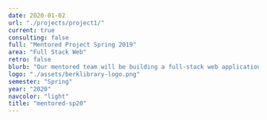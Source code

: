 ```yaml
---
date: 2020-01-02
url: "./projects/project1/"
current: true
consulting: false
full: "Mentored Project Spring 2019"
area: "Full Stack Web"
retro: false
blurb: "Our mentored team will be building a full-stack web application to manage the shift and task assignments for the Doe/Moffitt Circulation Services."
logo: "./assets/berklibrary-logo.png"
semester: "Spring"
year: "2020"
navcolor: "light"
title: "mentored-sp20"
---
```

